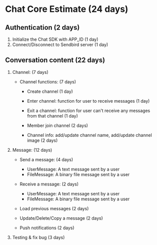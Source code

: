 
# Chat Core Estimate (24 days)

## Authentication (2 days)
1. Initialize the Chat SDK with APP_ID (1 day)
2. Connect/Disconnect to Sendbird server (1 day)

## Conversation content (22 days)

1. Channel: (7 days)
     
   - Channel functions: (7 days)
    
     - Create channel (1 day)
  
     - Enter channel: function for user to receive messages (1 day)

     - Exit a channel: function for user can't receive any messages from that channel (1 day)
  
     - Member join channel (2 days)
     
     - Channel info: add/update channel name, add/update channel image (2 days)
 
<div style="page-break-after: always;"></div>

2. Message: (12 days)
   
   - Send a message: (4 days)
      - UserMessage: A text message sent by a user 
      - FileMessage: A binary file message sent by a user 
        
   - Receive a message: (2 days)
      - UserMessage: A text message sent by a user 
      - FileMessage: A binary file message sent by a user 

   - Load previous messages (2 days)

   - Update/Delete/Copy a message (2 days)

   - Push notifications (2 days)

3. Testing & fix bug (3 days)